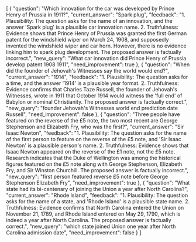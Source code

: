 [
{
"question": "Which innovation for the car was developed by Prince Henry of Prussia in 1911?",
"current_answer": "Spark plug",
"feedback": "1. Plausibility: The question asks for the name of an innovation, and the answer 'Spark plug' is a plausible car innovation name. 2. Truthfulness: Evidence shows that Prince Henry of Prussia was granted the first German patent for the windshield wiper on March 24, 1908, and supposedly invented the windshield wiper and car horn. However, there is no evidence linking him to spark plug development. The proposed answer is factually incorrect.",
"new_query": "What car innovation did Prince Henry of Prussia develop patent 1908 1911",
"need_improvement": true
},
{
"question": "When did the founder of Jehovah's Witnesses say the world would end?",
"current_answer": "1914",
"feedback": "1. Plausibility: The question asks for a time, and the answer '1914' is a plausible year format. 2. Truthfulness: Evidence confirms that Charles Taze Russell, the founder of Jehovah's Witnesses, wrote in 1911 that October 1914 would witness the 'full end' of Babylon or nominal Christianity. The proposed answer is factually correct.",
"new_query": "founder Jehovah's Witnesses world end prediction date Russell",
"need_improvement": false
},
{
"question": "Three people have featured on the reverse of the £5 note, the two most recent are George Stephenson and Elizabeth Fry, who was the first?",
"current_answer": "Sir Isaac Newton",
"feedback": "1. Plausibility: The question asks for the name of the first person to feature on the reverse of the £5 note, and 'Sir Isaac Newton' is a plausible person's name. 2. Truthfulness: Evidence shows that Isaac Newton appeared on the reverse of the £1 note, not the £5 note. Research indicates that the Duke of Wellington was among the historical figures featured on the £5 note along with George Stephenson, Elizabeth Fry, and Sir Winston Churchill. The proposed answer is factually incorrect.",
"new_query": "first person featured reverse £5 note before George Stephenson Elizabeth Fry",
"need_improvement": true
},
{
"question": "What state had its bi-centenary of joining the Union a year after North Carolina?",
"current_answer": "Rhode Island",
"feedback": "1. Plausibility: The question asks for the name of a state, and 'Rhode Island' is a plausible state name. 2. Truthfulness: Evidence confirms that North Carolina entered the Union on November 21, 1789, and Rhode Island entered on May 29, 1790, which is indeed a year after North Carolina. The proposed answer is factually correct.",
"new_query": "which state joined Union one year after North Carolina admission date",
"need_improvement": false
}
]
